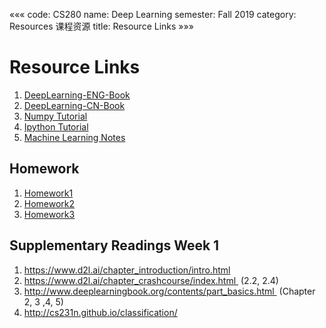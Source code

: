 «««
code: CS280
name: Deep Learning
semester: Fall 2019
category: Resources 课程资源
title: Resource Links
»»»

# Resource Links

1. [DeepLearning-ENG-Book](https://github.com/janishar/mit-deep-learning-book-pdf)
2. [DeepLearning-CN-Book](https://github.com/zsdonghao/deep-learning-book)
3. [Numpy Tutorial](http://cs231n.github.io/python-numpy-tutorial/)
4. [Ipython Tutorial](http://cs231n.github.io/ipython-tutorial/)
5. [Machine Learning Notes](https://github.com/datawhalechina/leeml-notes)

## Homework

1. [Homework1](https://classroom.github.com/a/_-SK7z1u)
2. [Homework2](https://classroom.github.com/a/rwyTL73a)
3. [Homework3](https://classroom.github.com/a/wdXzlMuE)

## Supplementary Readings Week 1

1. https://www.d2l.ai/chapter_introduction/intro.html
2. https://www.d2l.ai/chapter_crashcourse/index.html  (2.2, 2.4)
3. http://www.deeplearningbook.org/contents/part_basics.html  (Chapter 2, 3 ,4, 5)
4. http://cs231n.github.io/classification/

